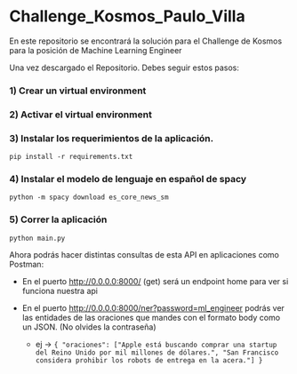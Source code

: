 # Challenge_Kosmos_Paulo_Villa
En este repositorio se encontrará la solución para el Challenge de Kosmos para la posición de Machine Learning Engineer


Una vez descargado el Repositorio. Debes seguir estos pasos:

### 1) Crear un virtual environment

### 2) Activar el virtual environment

### 3) Instalar los requerimientos de la aplicación.

``pip install -r requirements.txt``

### 4) Instalar el modelo de lenguaje en español de spacy

``python -m spacy download es_core_news_sm``

### 5) Correr la aplicación

``python main.py``


Ahora podrás hacer distintas consultas de esta API en aplicaciones como Postman:

* En el puerto http://0.0.0.0:8000/ (get) será un endpoint home para ver si funciona nuestra api

* En el puerto http://0.0.0.0:8000/ner?password=ml_engineer podrás ver las entidades de 
las oraciones que mandes con el formato body como un JSON. (No olvides la contraseña)
  * ej -> ``{
   "oraciones": ["Apple está buscando comprar una startup del Reino Unido por mil millones de dólares.",
   "San Francisco considera prohibir los robots de entrega en la acera."]
}``